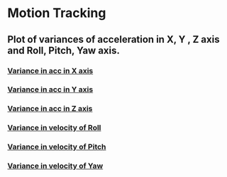 # Motion Tracking

## Plot of variances of acceleration in X, Y , Z axis and Roll, Pitch, Yaw axis.

### [Variance in acc in X axis]()

### [Variance in acc in Y axis]()
### [Variance in acc in Z axis]()
### [Variance in velocity of Roll]() 
### [Variance in velocity of Pitch]() 
### [Variance in velocity of Yaw]() 
